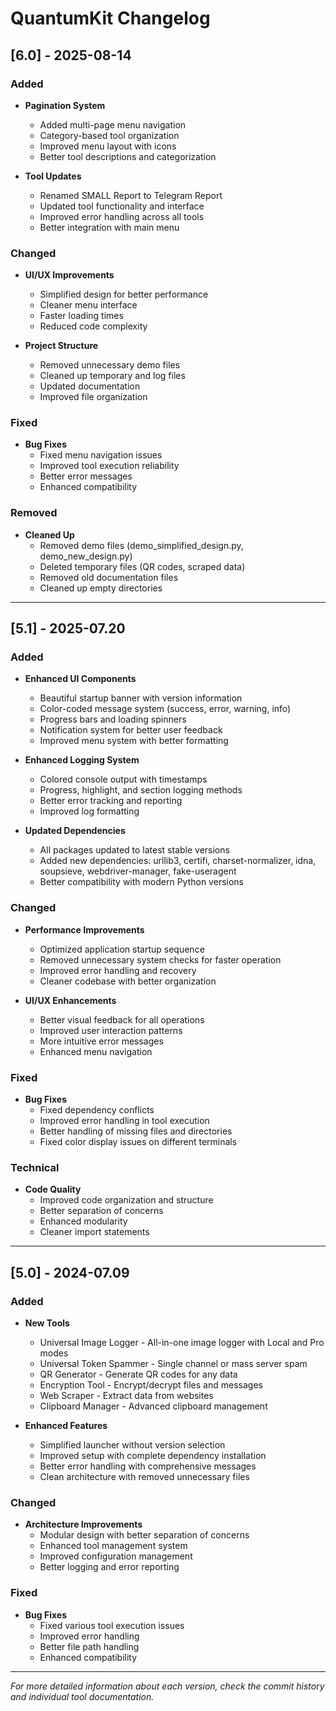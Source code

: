 # QuantumKit Changelog

## [6.0] - 2025-08-14

### Added
- **Pagination System**
  - Added multi-page menu navigation
  - Category-based tool organization
  - Improved menu layout with icons
  - Better tool descriptions and categorization

- **Tool Updates**
  - Renamed SMALL Report to Telegram Report
  - Updated tool functionality and interface
  - Improved error handling across all tools
  - Better integration with main menu

### Changed
- **UI/UX Improvements**
  - Simplified design for better performance
  - Cleaner menu interface
  - Faster loading times
  - Reduced code complexity

- **Project Structure**
  - Removed unnecessary demo files
  - Cleaned up temporary and log files
  - Updated documentation
  - Improved file organization

### Fixed
- **Bug Fixes**
  - Fixed menu navigation issues
  - Improved tool execution reliability
  - Better error messages
  - Enhanced compatibility

### Removed
- **Cleaned Up**
  - Removed demo files (demo_simplified_design.py, demo_new_design.py)
  - Deleted temporary files (QR codes, scraped data)
  - Removed old documentation files
  - Cleaned up empty directories

---

## [5.1] - 2025-07.20

### Added
- **Enhanced UI Components**
  - Beautiful startup banner with version information
  - Color-coded message system (success, error, warning, info)
  - Progress bars and loading spinners
  - Notification system for better user feedback
  - Improved menu system with better formatting

- **Enhanced Logging System**
  - Colored console output with timestamps
  - Progress, highlight, and section logging methods
  - Better error tracking and reporting
  - Improved log formatting

- **Updated Dependencies**
  - All packages updated to latest stable versions
  - Added new dependencies: urllib3, certifi, charset-normalizer, idna, soupsieve, webdriver-manager, fake-useragent
  - Better compatibility with modern Python versions

### Changed
- **Performance Improvements**
  - Optimized application startup sequence
  - Removed unnecessary system checks for faster operation
  - Improved error handling and recovery
  - Cleaner codebase with better organization

- **UI/UX Enhancements**
  - Better visual feedback for all operations
  - Improved user interaction patterns
  - More intuitive error messages
  - Enhanced menu navigation

### Fixed
- **Bug Fixes**
  - Fixed dependency conflicts
  - Improved error handling in tool execution
  - Better handling of missing files and directories
  - Fixed color display issues on different terminals

### Technical
- **Code Quality**
  - Improved code organization and structure
  - Better separation of concerns
  - Enhanced modularity
  - Cleaner import statements

---

## [5.0] - 2024-07.09

### Added
- **New Tools**
  - Universal Image Logger - All-in-one image logger with Local and Pro modes
  - Universal Token Spammer - Single channel or mass server spam
  - QR Generator - Generate QR codes for any data
  - Encryption Tool - Encrypt/decrypt files and messages
  - Web Scraper - Extract data from websites
  - Clipboard Manager - Advanced clipboard management

- **Enhanced Features**
  - Simplified launcher without version selection
  - Improved setup with complete dependency installation
  - Better error handling with comprehensive messages
  - Clean architecture with removed unnecessary files

### Changed
- **Architecture Improvements**
  - Modular design with better separation of concerns
  - Enhanced tool management system
  - Improved configuration management
  - Better logging and error reporting

### Fixed
- **Bug Fixes**
  - Fixed various tool execution issues
  - Improved error handling
  - Better file path handling
  - Enhanced compatibility

---

*For more detailed information about each version, check the commit history and individual tool documentation.* 